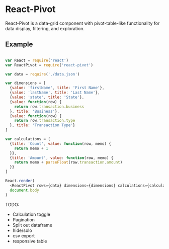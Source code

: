 # React-Pivot #

React-Pivot is a data-grid component with pivot-table-like functionality for data display, filtering, and exploration.

## Example ##

```js

var React = require('react')
var ReactPivot = require('react-pivot')

var data = require('./data.json')

var dimensions = [
  {value: 'firstName', title: 'First Name'},
  {value: 'lastName', title: 'Last Name'},
  {value: 'state', title: 'State'},
  {value: function(row) {
    return row.transaction.business
  }, title: 'Business'},
  {value: function(row) {
    return row.transaction.type
  }, title: 'Transaction Type'}
]

var calculations = [
  {title: 'Count', value: function(row, memo) {
    return memo + 1
  }},
  {title: 'Amount', value: function(row, memo) {
    return memo + parseFloat(row.transaction.amount)
  }}
]

React.render(
  <ReactPivot rows={data} dimensions={dimensions} calculations={calculations}/>,
  document.body
)


```

TODO:
* Calculation toggle
* Pagination
* Split out dataframe
* hide/solo
* csv export
* responsive table
